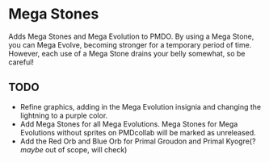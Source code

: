 # Mega Stones
 Adds Mega Stones and Mega Evolution to PMDO. By using a Mega Stone, you can Mega Evolve, becoming stronger for a temporary period of time. However, each use of a Mega Stone drains your belly somewhat, so be careful!

## TODO
 * Refine graphics, adding in the Mega Evolution insignia and changing the lightning to a purple color.
 * Add Mega Stones for all Mega Evolutions. Mega Stones for Mega Evolutions without sprites on PMDcollab will be marked as unreleased.
 * Add the Red Orb and Blue Orb for Primal Groudon and Primal Kyogre(? *maybe* out of scope, will check)
